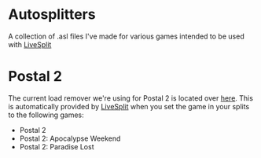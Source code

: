 # Autosplitters
A collection of .asl files I've made for various games intended to be used with [LiveSplit](https://github.com/LiveSplit/LiveSplit)

# Postal 2
The current load remover we're using for Postal 2 is located over [here](https://github.com/TheIntercom/LiveSplit.PostalLoads).
This is automatically provided by [LiveSplit](https://github.com/LiveSplit/LiveSplit) when you set the game in your splits to the following games:
* Postal 2
* Postal 2: Apocalypse Weekend
* Postal 2: Paradise Lost
